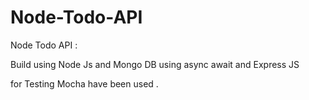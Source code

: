 # Node-Todo-API

Node Todo API :

Build using Node Js and Mongo DB using async await and Express JS

for Testing Mocha have been used .

